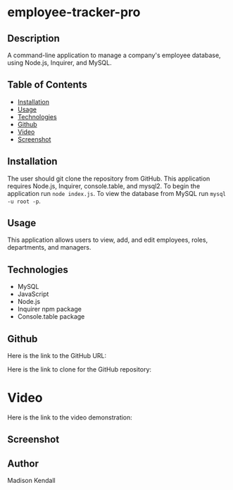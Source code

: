 # employee-tracker-pro

## Description
A command-line application to manage a company's employee database, using Node.js, Inquirer, and MySQL.

## Table of Contents

- [Installation](#installation)
- [Usage](#usage)
- [Technologies](#technologies)
- [Github](#github)
- [Video](#video)
- [Screenshot](#screenshot)


## Installation
The user should git clone the repository from GitHub. This application requires Node.js, Inquirer, console.table, and mysql2. To begin the application run `node index.js`. To view the database from MySQL run `mysql -u root -p`.

## Usage
This application allows users to view, add, and edit employees, roles, departments, and managers.

## Technologies
* MySQL
* JavaScript
* Node.js
* Inquirer npm package
* Console.table package

## Github
Here is the link to the GitHub URL:

Here is the link to clone for the GitHub repository:

# Video
Here is the link to the video demonstration:

## Screenshot

## Author
Madison Kendall
